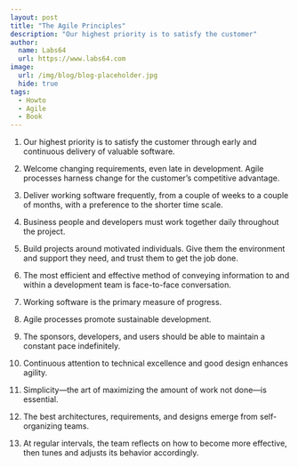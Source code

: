 ```yaml
---
layout: post
title: "The Agile Principles"
description: "Our highest priority is to satisfy the customer"
author:
  name: Labs64
  url: https://www.labs64.com
image:
  url: /img/blog/blog-placeholder.jpg
  hide: true
tags:
  - Howto
  - Agile
  - Book
---
```


1. Our highest priority is to satisfy the customer through early and continuous delivery of valuable software.

2. Welcome changing requirements, even late in development. Agile processes harness change for the customer&#8217;s competitive advantage.

3. Deliver working software frequently, from a couple of weeks to a couple of months, with a preference to the shorter time scale.

4. Business people and developers must work together daily throughout the project.

5. Build projects around motivated individuals. Give them the environment and support they need, and trust them to get the job done.

6. The most efficient and effective method of conveying information to and within a development team is face-to-face conversation.

7. Working software is the primary measure of progress.

8. Agile processes promote sustainable development.

9. The sponsors, developers, and users should be able to maintain a constant pace indefinitely.

10. Continuous attention to technical excellence and good design enhances agility.

11. Simplicity—the art of maximizing the amount of work not done—is essential.

12. The best architectures, requirements, and designs emerge from self-organizing teams.

13. At regular intervals, the team reflects on how to become more effective, then tunes and adjusts its behavior accordingly.
